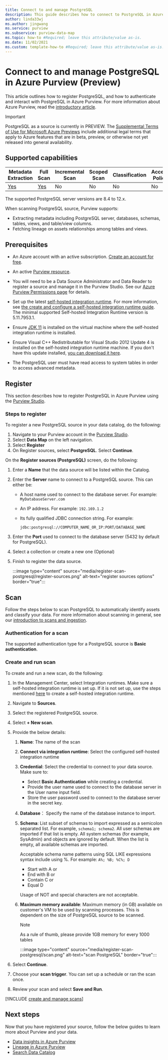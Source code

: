 ```yaml
---
title: Connect to and manage PostgreSQL
description: This guide describes how to connect to PostgreSQL in Azure Purview, and use Purview's features to scan and manage your PostgreSQL source.
author: linda33wj
ms.author: jingwang
ms.service: purview
ms.subservice: purview-data-map
ms.topic: how-to #Required; leave this attribute/value as-is.
ms.date: 11/02/2021
ms.custom: template-how-to #Required; leave this attribute/value as-is.
---
```


# Connect to and manage PostgreSQL in Azure Purview (Preview)

This article outlines how to register PostgreSQL, and how to authenticate and interact with PostgreSQL in Azure Purview. For more information about Azure Purview, read the [introductory article](overview.md).

> [!IMPORTANT]
> PostgreSQL as a source is currently in PREVIEW. The [Supplemental Terms of Use for Microsoft Azure Previews](https://azure.microsoft.com/support/legal/preview-supplemental-terms/) include additional legal terms that apply to Azure features that are in beta, preview, or otherwise not yet released into general availability.

## Supported capabilities

|**Metadata Extraction**|  **Full Scan**  |**Incremental Scan**|**Scoped Scan**|**Classification**|**Access Policy**|**Lineage**|
|---|---|---|---|---|---|---|
| [Yes](#register)| [Yes](#scan)| No | No | No | No| Yes|

The supported PostgreSQL server versions are 8.4 to 12.x.

When scanning PostgreSQL source, Purview supports:

- Extracting metadata including PostgreSQL server, databases, schemas, tables, views, and table/view columns.
- Fetching lineage on assets relationships among tables and views.

## Prerequisites

* An Azure account with an active subscription. [Create an account for free](https://azure.microsoft.com/free/?WT.mc_id=A261C142F).

* An active [Purview resource](create-catalog-portal.md).

* You will need to be a Data Source Administrator and Data Reader to register a source and manage it in the Purview Studio. See our [Azure Purview Permissions page](catalog-permissions.md) for details.

* Set up the latest [self-hosted integration runtime](https://www.microsoft.com/download/details.aspx?id=39717). For more information, see [the create and configure a self-hosted integration runtime guide](manage-integration-runtimes.md). The minimal supported Self-hosted Integration Runtime version is 5.11.7953.1.

* Ensure [JDK 11](https://www.oracle.com/java/technologies/javase/jdk11-archive-downloads.html) is installed on the virtual machine where the self-hosted integration runtime is installed.

* Ensure Visual C++ Redistributable for Visual Studio 2012 Update 4 is installed on the self-hosted integration runtime machine. If you don't have this update installed, [you can download it here](https://www.microsoft.com/download/details.aspx?id=30679).

* The PostgreSQL user must have read access to system tables in order to access advanced metadata.

## Register

This section describes how to register PostgreSQL in Azure Purview using the [Purview Studio](https://web.purview.azure.com/).

### Steps to register

To register a new PostgreSQL source in your data catalog, do the following:

1. Navigate to your Purview account in the [Purview Studio](https://web.purview.azure.com/resource/).
1. Select **Data Map** on the left navigation.
1. Select **Register**
1. On Register sources, select **PostgreSQL**. Select **Continue**.

On the **Register sources (PostgreSQL)** screen, do the following:

1. Enter a **Name** that the data source will be listed within the Catalog.

1. Enter the **Server** name to connect to a PostgreSQL source. This can either be:
    * A host name used to connect to the database server. For example: `MyDatabaseServer.com`
    * An IP address. For example: `192.169.1.2`
    * Its fully qualified JDBC connection string. For example:

        ```
        jdbc:postgresql://COMPUTER_NAME_OR_IP:PORT/DATABASE_NAME
        ```

1. Enter the **Port** used to connect to the database server (5432 by default for PostgreSQL).

1. Select a collection or create a new one (Optional)

1. Finish to register the data source.

    :::image type="content" source="media/register-scan-postgresql/register-sources.png" alt-text="register sources options" border="true":::

## Scan

Follow the steps below to scan PostgreSQL to automatically identify assets and classify your data. For more information about scanning in general, see our [introduction to scans and ingestion](concept-scans-and-ingestion.md).

### Authentication for a scan

The supported authentication type for a PostgreSQL source is **Basic authentication**.

### Create and run scan

To create and run a new scan, do the following:

1. In the Management Center, select Integration runtimes. Make sure a self-hosted integration runtime is set up. If it is not set up, use the steps mentioned [here](./manage-integration-runtimes.md) to create a self-hosted integration runtime.

1. Navigate to **Sources**.

1. Select the registered PostgreSQL source.

1. Select **+ New scan**.

1. Provide the below details:

    1. **Name**: The name of the scan

    1. **Connect via integration runtime**: Select the configured
        self-hosted integration runtime

    1. **Credential**: Select the credential to connect to your data source. Make sure to:
        * Select **Basic Authentication** while creating a credential.
        * Provide the user name used to connect to the database server in the User name input field.
        * Store the user password used to connect to the database server in the secret key.

    1. **Database**： Specify the name of the database instance to import.

    1. **Schema**: List subset of schemas to import expressed as a semicolon separated list. For example, `schema1; schema2`. All user schemas are imported if that list is empty. All system schemas (for example, SysAdmin) and objects are ignored by default. When the list is empty, all available schemas are imported.
        
        Acceptable schema name patterns using SQL LIKE expressions syntax include using %. For example: `A%; %B; %C%; D`
        * Start with A or
        * End with B or
        * Contain C or
        * Equal D

        Usage of NOT and special characters are not acceptable.

    1. **Maximum memory available**: Maximum memory (in GB) available on customer's VM to be used by scanning processes. This is dependent on the size of PostgreSQL source to be scanned.

        > [!Note]
        > As a rule of thumb, please provide 1GB memory for every 1000 tables

        :::image type="content" source="media/register-scan-postgresql/scan.png" alt-text="scan PostgreSQL" border="true":::

1. Select **Continue**.

1. Choose your **scan trigger**. You can set up a schedule or ran the scan once.

1. Review your scan and select **Save and Run**.

[!INCLUDE [create and manage scans](includes/view-and-manage-scans.md)]

## Next steps

Now that you have registered your source, follow the below guides to learn more about Purview and your data.

- [Data insights in Azure Purview](concept-insights.md)
- [Lineage in Azure Purview](catalog-lineage-user-guide.md)
- [Search Data Catalog](how-to-search-catalog.md)
